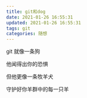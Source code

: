 ```yaml
---
title: git和dog
date: 2021-01-26 16:55:31
updated: 2021-01-26 16:55:31
tags: git
categories: 随想
---
```


git 就像一条狗

他闻得出你的恐惧

但他更像一条牧羊犬

守护好你羊群中的每一只羊